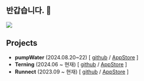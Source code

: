 ## 반갑습니다. 👋

<a href="https://github.com/devxb/gitanimals">
  <img src="https://render.gitanimals.org/farms/{thingineeer}"/>
</a>

## Projects
- **pumpWater** (2024.08.20~22) [ [github](https://github.com/thingineeer/pumpWater-iOS) / [AppStore](https://apps.apple.com/us/app/pumpwater-%EB%AC%BC-%EB%B9%BC%EA%B8%B0-%EC%95%B1/id6642699369) ]
- **Terning** (2024.06 ~ 현재) [ [github](https://github.com/teamterning/Terning-iOS) / [AppStore](https://apps.apple.com/kr/app/terning-%ED%84%B0%EB%8B%9D-%EB%8C%80%ED%95%99%EC%83%9D-%EC%9D%B8%ED%84%B4-%EA%B3%B5%EA%B3%A0-%EA%B4%80%EB%A6%AC-%EC%BA%98%EB%A6%B0%EB%8D%94/id6547866420) ]
- **Runnect** (2023.09 ~ 현재) [ [github](https://github.com/Runnect/Runnect-iOS) / [AppStore](https://apps.apple.com/kr/app/runnect-%EC%BD%94%EC%8A%A4%EB%A5%BC-%EA%B7%B8%EB%A6%AC%EA%B3%A0-%EA%B3%B5%EC%9C%A0%ED%95%98%EB%8A%94-%EB%8D%B0%EC%9D%BC%EB%A6%AC-%EB%9F%AC%EB%8B%9D%EC%95%B1/id1663884202) ]
